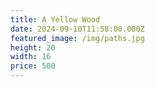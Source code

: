 ```yaml
---
title: A Yellow Wood
date: 2024-09-10T11:58:00.000Z
featured_image: /img/paths.jpg
height: 20
width: 16
price: 500
---
```

